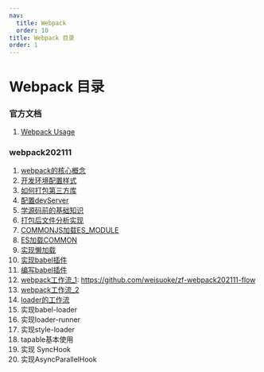 ```yaml
---
nav:
  title: Webpack
  order: 10
title: Webpack 目录
order: 1
---
```


# Webpack 目录

###  官方文档

1. [Webpack Usage](/webpack/official/01)

### webpack202111

1. [webpack的核心概念](/webpack202111/01)
2. [开发环境配置样式](/webpack202111/02)
3. [如何打包第三方库](/webpack202111/03)
4. [配置devServer](/webpack202111/04)
5. [学源码前的基础知识](/webpack202111/05)
6. [打包后文件分析实现](/webpack202111/06)
7. [COMMONJS加载ES_MODULE](/webpack202111/07)
8. [ES加载COMMON](/webpack202111/08)
9. [实现懒加载](/webpack202111/09)
10. [实现babel插件](/webpack202111/10)
11. [编写babel插件](/webpack202111/11)
12. [webpack工作流_1](/webpack202111/12): https://github.com/weisuoke/zf-webpack202111-flow
13. [webpack工作流_2](/webpack202111/12)
14. [loader的工作流](/webpack202111/14)
15. 实现babel-loader
16. 实现loader-runner
17. 实现style-loader
18. tapable基本使用
19. 实现 SyncHook
20. 实现AsyncParallelHook
